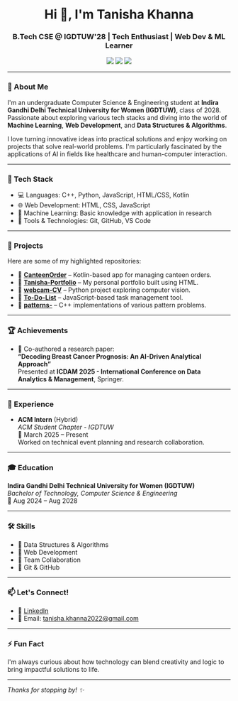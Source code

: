

<h1 align="center">Hi 👋, I'm Tanisha Khanna</h1>
<h3 align="center">B.Tech CSE @ IGDTUW'28 | Tech Enthusiast | Web Dev & ML Learner</h3>

<p align="center">
  <img src="https://img.shields.io/badge/Email-tanisha.khanna2022@gmail.com-red" />
  <img src="https://img.shields.io/badge/Portfolio-Coming%20Soon-blue" />
  <img src="https://img.shields.io/badge/Location-Delhi,%20India-lightgrey" />
</p>

---

### 🌟 About Me
I'm an undergraduate Computer Science & Engineering student at **Indira Gandhi Delhi Technical University for Women (IGDTUW)**, class of 2028. Passionate about exploring various tech stacks and diving into the world of **Machine Learning**, **Web Development**, and **Data Structures & Algorithms**.

I love turning innovative ideas into practical solutions and enjoy working on projects that solve real-world problems. I'm particularly fascinated by the applications of AI in fields like healthcare and human-computer interaction.

---

### 🔧 Tech Stack
- 💻 Languages: C++, Python, JavaScript, HTML/CSS, Kotlin
- 🌐 Web Development: HTML, CSS, JavaScript
- 🤖 Machine Learning: Basic knowledge with application in research
- 🔧 Tools & Technologies: Git, GitHub, VS Code

---

### 📌 Projects
Here are some of my highlighted repositories:
- 🔸 [**CanteenOrder**](https://github.com/tanisha495/CanteenOrder) – Kotlin-based app for managing canteen orders.
- 🔸 [**Tanisha-Portfolio**](https://github.com/tanisha495/Tanisha-Portfolio) – My personal portfolio built using HTML.
- 🔸 [**webcam-CV**](https://github.com/tanisha495/webcam-CV) – Python project exploring computer vision.
- 🔸 [**To-Do-List**](https://github.com/tanisha495/To-Do-List) – JavaScript-based task management tool.
- 🔸 [**patterns-**](https://github.com/tanisha495/patterns-) – C++ implementations of various pattern problems.

---

### 🏆 Achievements
- 📄 Co-authored a research paper:  
  **“Decoding Breast Cancer Prognosis: An AI-Driven Analytical Approach”**  
  Presented at **ICDAM 2025 - International Conference on Data Analytics & Management**, Springer.

---

### 💼 Experience
- **ACM Intern** (Hybrid)  
  *ACM Student Chapter - IGDTUW*  
  📆 March 2025 – Present  
  Worked on technical event planning and research collaboration.

---

### 🎓 Education
**Indira Gandhi Delhi Technical University for Women (IGDTUW)**  
_Bachelor of Technology, Computer Science & Engineering_  
📅 Aug 2024 – Aug 2028  

---

### 🛠 Skills
- 🔹 Data Structures & Algorithms
- 🔹 Web Development
- 🔹 Team Collaboration
- 🔹 Git & GitHub

---

### 📫 Let's Connect!
- 🔗 [LinkedIn](https://www.linkedin.com/in/tanisha-khanna-432672323/)
- 💌 Email: tanisha.khanna2022@gmail.com

---

### ⚡ Fun Fact
I'm always curious about how technology can blend creativity and logic to bring impactful solutions to life.

---

_Thanks for stopping by! ✨_
